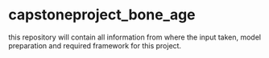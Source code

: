 # capstoneproject_bone_age
this repository will contain all information from where the input taken, model preparation and required framework for this project.
